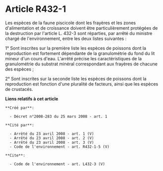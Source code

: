 # Article R432-1

Les espèces de la faune piscicole dont les frayères et les zones d'alimentation et de croissance doivent être
particulièrement protégées de la destruction par l'article L. 432-3 sont réparties, par arrêté du ministre chargé de
l'environnement, entre les deux listes suivantes : 

1° Sont inscrites sur la première liste les espèces de poissons dont la reproduction est fortement dépendante de la
granulométrie du fond du lit mineur d'un cours d'eau. L'arrêté précise les caractéristiques de la granulométrie du substrat
minéral correspondant aux frayères de chacune des espèces ; 

2° Sont inscrites sur la seconde liste les espèces de poissons dont la reproduction est fonction d'une pluralité de facteurs,
ainsi que les espèces de crustacés.

**Liens relatifs à cet article**

	**Créé par**:

	  - Décret n°2008-283 du 25 mars 2008 - art. 1

	**Cité par**:

	  - Arrêté du 23 avril 2008 - art. 1 (V)
	  - Arrêté du 23 avril 2008 - art. 2 (V)
	  - Arrêté du 23 avril 2008 - art. 3 (V)
	  - Code de l'environnement - art. R432-1-5 (V)

	**Cite**:

	  - Code de l'environnement - art. L432-3 (V)
